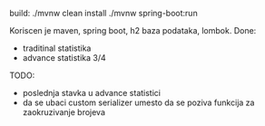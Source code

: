 build:
./mvnw clean install
./mvnw spring-boot:run

Koriscen je maven, spring boot, h2 baza podataka, lombok.
Done:
- traditinal statistika
- advance statistika 3/4

TODO:
- poslednja stavka u advance statistici
- da se ubaci custom serializer umesto da se poziva funkcija za zaokruzivanje brojeva
